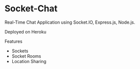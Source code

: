# Socket-Chat
Real-Time Chat Application using Socket.IO, Express.js, Node.js.

Deployed on Heroku

Features
- Sockets
- Socket Rooms
- Location Sharing
